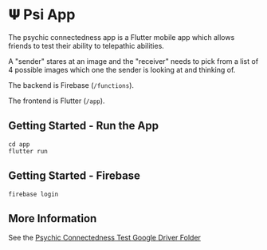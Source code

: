 # 𝚿 Psi App

The psychic connectedness app is a Flutter mobile app which allows friends to test their ability to telepathic abilities.

A "sender" stares at an image and the "receiver" needs to pick from a list of 4 possible images which one the sender is looking at and thinking of.

The backend is Firebase (`/functions`).

The frontend is Flutter (`/app`).

## Getting Started - Run the App

```
cd app
flutter run
```

## Getting Started - Firebase

```
firebase login 
```


## More Information

See the [Psychic Connectedness Test Google Driver Folder](https://drive.google.com/drive/u/0/folders/0B131WpwtLMcIY3VMWW9zZkNNTlU)

